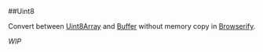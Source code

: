 ##Uint8

Convert between [Uint8Array](https://developer.mozilla.org/en-US/docs/JavaScript/Typed_arrays/Uint8Array) and [Buffer](http://nodejs.org/api/buffer.html) without memory copy in [Browserify](https://github.com/substack/node-browserify).

*WIP*